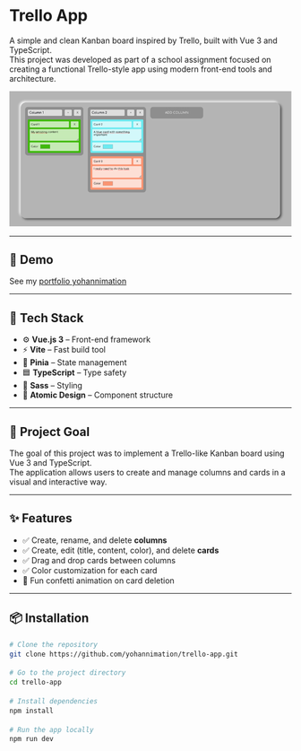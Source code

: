 # Trello App

A simple and clean Kanban board inspired by Trello, built with Vue 3 and TypeScript.  
This project was developed as part of a school assignment focused on creating a functional Trello-style app using modern front-end tools and architecture.

![Trello App Screenshot](./public/trello-app-preview.png)

---

## 🚀 Demo

See my [portfolio yohannimation](https://yohannimation.fr)

---

## 🧰 Tech Stack

- ⚙️ **Vue.js 3** – Front-end framework
- ⚡ **Vite** – Fast build tool
- 🧠 **Pinia** – State management
- 🟦 **TypeScript** – Type safety
- 🎨 **Sass** – Styling
- 🧩 **Atomic Design** – Component structure

---

## 🎯 Project Goal

The goal of this project was to implement a Trello-like Kanban board using Vue 3 and TypeScript.  
The application allows users to create and manage columns and cards in a visual and interactive way.

---

## ✨ Features

- ✅ Create, rename, and delete **columns**
- ✅ Create, edit (title, content, color), and delete **cards**
- ✅ Drag and drop cards between columns
- ✅ Color customization for each card
- 🎉 Fun confetti animation on card deletion

---

## 📦 Installation

```bash
# Clone the repository
git clone https://github.com/yohannimation/trello-app.git

# Go to the project directory
cd trello-app

# Install dependencies
npm install

# Run the app locally
npm run dev
